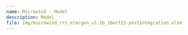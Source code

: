 ```yaml
---
name: Microwind - Model
description: Model
file: img/microwind_rrs_elecgen_v1.1b_16oct21-postintegration.xlsm
---
```

